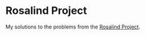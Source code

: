 # Rosalind Project

My solutions to the problems from the [Rosalind Project](http://rosalind.info/).
